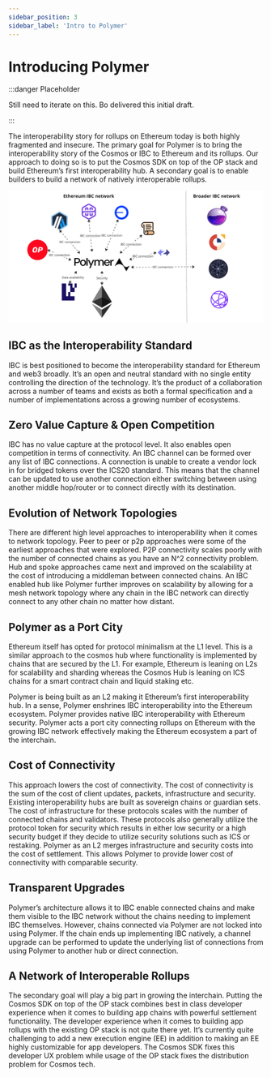 ```yaml
---
sidebar_position: 3
sidebar_label: 'Intro to Polymer'
---
```


# Introducing Polymer

:::danger Placeholder

Still need to iterate on this. Bo delivered this initial draft.

:::

The interoperability story for rollups on Ethereum today is both highly fragmented and insecure. The primary goal for Polymer is to bring the interoperability story of the Cosmos or IBC to Ethereum and its rollups. Our approach to doing so is to put the Cosmos SDK on top of the OP stack and build Ethereum’s first interoperability hub. A secondary goal is to enable builders to build a network of natively interoperable rollups. 

![Ethereum's IBC interoperability Hub](../../static/img/background/ethereum-ibc.png)

## IBC as the Interoperability Standard

IBC is best positioned to become the interoperability standard for Ethereum and web3 broadly. It’s an open and neutral standard with no single entity controlling the direction of the technology. It’s the product of a collaboration across a number of teams and exists as both a formal specification and a number of implementations across a growing number of ecosystems.

## Zero Value Capture & Open Competition

IBC has no value capture at the protocol level. It also enables open competition in terms of connectivity. An IBC channel can be formed over any list of IBC connections. A connection is unable to create a vendor lock in for bridged tokens over the ICS20 standard. This means that the channel can be updated to use another connection either switching between using another middle hop/router or to connect directly with its destination. 


## Evolution of Network Topologies

There are different high level approaches to interoperability when it comes to network topology. Peer to peer or p2p approaches were some of the earliest approaches that were explored. P2P connectivity scales poorly with the number of connected chains as you have an N^2 connectivity problem. Hub and spoke approaches came next and improved on the scalability at the cost of introducing a middleman between connected chains. An IBC enabled hub like Polymer further improves on scalability by allowing for a mesh network topology where any chain in the IBC network can directly connect to any other chain no matter how distant. 


## Polymer as a Port City

Ethereum itself has opted for protocol minimalism at the L1 level. This is a similar approach to the cosmos hub where functionality is implemented by chains that are secured by the L1. For example, Ethereum is leaning on L2s for scalability and sharding whereas the Cosmos Hub is leaning on ICS chains for a smart contract chain and liquid staking etc. 

Polymer is being built as an L2 making it Ethereum’s first interoperability hub. In a sense, Polymer enshrines IBC interoperability into the Ethereum ecosystem. Polymer provides native IBC interoperability with Ethereum security. Polymer acts a port city connecting rollups on Ethereum with the growing IBC network effectively making the Ethereum ecosystem a part of the interchain.

## Cost of Connectivity

This approach lowers the cost of connectivity. The cost of connectivity is the sum of the cost of client updates, packets, infrastructure and security. Existing interoperability hubs are built as sovereign chains or guardian sets. The cost of infrastructure for these protocols scales with the number of connected chains and validators. These protocols also generally utilize the protocol token for security which results in either low security or a high security budget if they decide to utilize security solutions such as ICS or restaking. Polymer as an L2 merges infrastructure and security costs into the cost of settlement. This allows Polymer to provide lower cost of connectivity with comparable security.

## Transparent Upgrades
Polymer’s architecture allows it to IBC enable connected chains and make them visible to the IBC network without the chains needing to implement IBC themselves. However, chains connected via Polymer are not locked into using Polymer. If the chain ends up implementing IBC natively, a channel upgrade can be performed to update the underlying list of connections from using Polymer to another hub or direct connection.

## A Network of Interoperable Rollups

The secondary goal will play a big part in growing the interchain. Putting the Cosmos SDK on top of the OP stack combines best in class developer experience when it comes to building app chains with powerful settlement functionality. The developer experience when it comes to building app rollups with the existing OP stack is not quite there yet. It’s currently quite challenging to add a new execution engine (EE) in addition to making an EE highly customizable for app developers. The Cosmos SDK fixes this developer UX problem while usage of the OP stack fixes the distribution problem for Cosmos tech.
